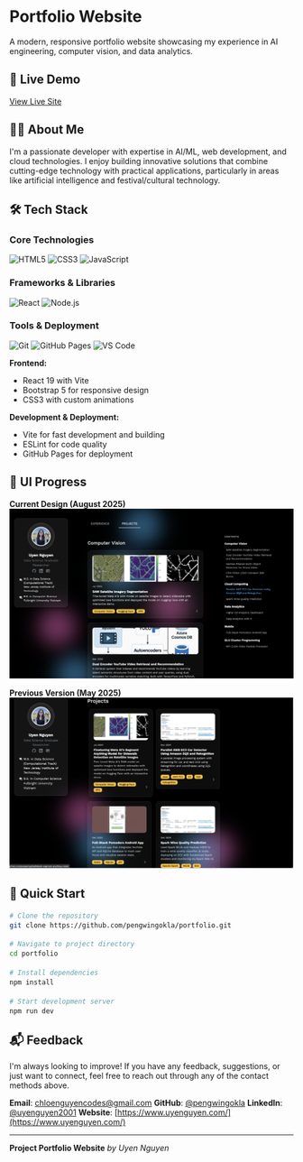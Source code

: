 # Portfolio Website

A modern, responsive portfolio website showcasing my experience in AI engineering, computer vision, and data analytics.

## 🚀 Live Demo

[View Live Site](https://www.uyenguyen.com/)

## 👨‍💻 About Me
I'm a passionate developer with expertise in AI/ML, web development, and cloud technologies. I enjoy building innovative solutions that combine cutting-edge technology with practical applications, particularly in areas like artificial intelligence and festival/cultural technology.

## 🛠 Tech Stack

### Core Technologies
![HTML5](https://img.shields.io/badge/HTML5-E34F26?style=for-the-badge&logo=html5&logoColor=white)
![CSS3](https://img.shields.io/badge/CSS3-1572B6?style=for-the-badge&logo=css3&logoColor=white)
![JavaScript](https://img.shields.io/badge/JavaScript-F7DF1E?style=for-the-badge&logo=javascript&logoColor=black)

### Frameworks & Libraries
![React](https://img.shields.io/badge/React-20232A?style=for-the-badge&logo=react&logoColor=61DAFB)
![Node.js](https://img.shields.io/badge/Node.js-43853D?style=for-the-badge&logo=node.js&logoColor=white)

### Tools & Deployment
![Git](https://img.shields.io/badge/Git-F05032?style=for-the-badge&logo=git&logoColor=white)
![GitHub Pages](https://img.shields.io/badge/GitHub%20Pages-222222?style=for-the-badge&logo=github&logoColor=white)
![VS Code](https://img.shields.io/badge/VS%20Code-007ACC?style=for-the-badge&logo=visual%20studio%20code&logoColor=white)

**Frontend:**
- React 19 with Vite
- Bootstrap 5 for responsive design
- CSS3 with custom animations

**Development & Deployment:**
- Vite for fast development and building
- ESLint for code quality
- GitHub Pages for deployment

## 📱 UI Progress

**Current Design (August 2025)**
![Portfolio UI - August 2025](img/ui-aug-2025.png)

**Previous Version (May 2025)**
![Portfolio UI - May 2025](img/ui-may-2025.png)

## 🚀 Quick Start

```bash
# Clone the repository
git clone https://github.com/pengwingokla/portfolio.git

# Navigate to project directory
cd portfolio

# Install dependencies
npm install

# Start development server
npm run dev
```

## 📬 Feedback
I'm always looking to improve! If you have any feedback, suggestions, or just want to connect, feel free to reach out through any of the contact methods above.

**Email**: [chloenguyencodes@gmail.com](chloenguyencodes@gmail.com)
**GitHub**: [@pengwingokla](https://github.com/pengwingokla)
**LinkedIn**: [@uyenguyen2001](https://www.linkedin.com/in/uyennguyen2001/)
**Website**: [https://www.uyenguyen.com/](https://www.uyenguyen.com/)

---
**Project Portfolio Website**
*by Uyen Nguyen*
